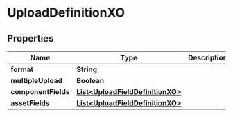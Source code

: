 # UploadDefinitionXO

## Properties
Name | Type | Description | Notes
------------ | ------------- | ------------- | -------------
**format** | **String** |  |  [optional]
**multipleUpload** | **Boolean** |  |  [optional]
**componentFields** | [**List&lt;UploadFieldDefinitionXO&gt;**](UploadFieldDefinitionXO.md) |  |  [optional]
**assetFields** | [**List&lt;UploadFieldDefinitionXO&gt;**](UploadFieldDefinitionXO.md) |  |  [optional]
